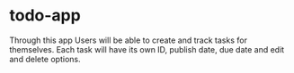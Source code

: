 # todo-app
Through this app Users will be able to create and track tasks for themselves. Each task will have its own ID, publish date, due date and edit and delete options.
